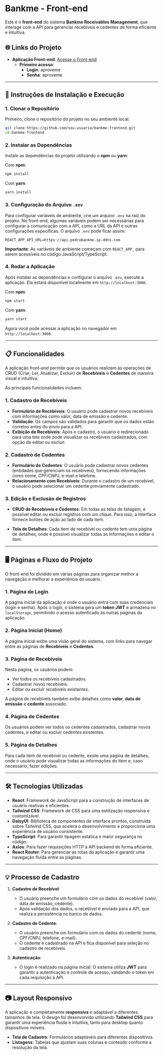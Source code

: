 # Bankme - Front-end

Este é o **front-end** do sistema **Bankme Receivables Management**, que interage com a API para gerenciar recebíveis e cedentes de forma eficiente e intuitiva.

## 🌐 Links do Projeto

- **Aplicação Front-end**: [Acesse o Front-end](https://pedrobankme.ip-ddns.com)
  - **Primeiro acesso**:
    - **Login**: aproveme
    - **Senha**: aproveme

---

## 🚀 Instruções de Instalação e Execução

### 1. **Clonar o Repositório**

Primeiro, clone o repositório do projeto no seu ambiente local:

```bash
git clone https://github.com/seu-usuario/bankme-frontend.git
cd bankme-frontend
```

### 2. **Instalar as Dependências**

Instale as dependências do projeto utilizando o **npm** ou **yarn**:

Com **npm**:

```bash
npm install
```

Com **yarn**:

```bash
yarn install
```

### 3. **Configuração do Arquivo `.env`**

Para configurar variáveis de ambiente, crie um arquivo `.env` na raiz do projeto. No front-end, algumas variáveis podem ser necessárias para configurar a comunicação com a API, como a URL da API e outras configurações específicas. O arquivo `.env` pode ficar assim:

```env
REACT_APP_API_URL=https://api.pedrobankme.ip-ddns.com
```

**Importante**: As variáveis de ambiente começam com `REACT_APP_` para serem acessíveis no código JavaScript/TypeScript.

### 4. **Rodar a Aplicação**

Após instalar as dependências e configurar o arquivo `.env`, execute a aplicação. Ela estará disponível localmente em `http://localhost:3000`.

Com **npm**:

```bash
npm start
```

Com **yarn**:

```bash
yarn start
```

Agora você pode acessar a aplicação no navegador em `http://localhost:3000`.

---

## 📋 Funcionalidades

A aplicação front-end permite que os usuários realizem as operações de CRUD (Criar, Ler, Atualizar, Excluir) de **Recebíveis** e **Cedentes** de maneira visual e intuitiva.

As principais funcionalidades incluem:

### 1. **Cadastro de Recebíveis**

- **Formulário de Recebíveis**: O usuário pode cadastrar novos recebíveis com informações como valor, data de emissão e cedente.
- **Validação**: Os campos são validados para garantir que os dados estão corretos antes do envio para a API.
- **Exibição de Recebíveis**: Após o cadastro, o usuário é redirecionado para uma tela onde pode visualizar os recebíveis cadastrados, com opção de editar ou excluir.

### 2. **Cadastro de Cedentes**

- **Formulário de Cedentes**: O usuário pode cadastrar novos cedentes (entidades que gerenciam os recebíveis), fornecendo informações como nome, CPF/CNPJ, e-mail e telefone.
- **Relacionamento com Recebíveis**: Durante o cadastro de um recebível, o usuário pode selecionar um cedente previamente cadastrado.

### 3. **Edição e Exclusão de Registros**

- **CRUD de Recebíveis e Cedentes**: Em todas as telas de listagem, é possível editar ou excluir registros com um clique. Para isso, a interface fornece botões de ação ao lado de cada item.

- **Tela de Detalhes**: Cada item de recebível ou cedente tem uma página de detalhes, onde é possível visualizar todas as informações e editar o item.

---

## 🖥️ Páginas e Fluxo do Projeto

O front-end foi dividido em várias páginas para organizar melhor a navegação e melhorar a experiência do usuário.

### 1. **Página de Login**

A página inicial da aplicação é onde o usuário entra com suas credenciais (login e senha). Após o login, o sistema gera um **token JWT** e armazena no `localStorage`, permitindo o acesso autenticado às outras páginas da aplicação.

### 2. **Página Inicial (Home)**

A página inicial exibe uma visão geral do sistema, com links para navegar entre as páginas de **Recebíveis** e **Cedentes**.

### 3. **Página de Recebíveis**

Nesta página, os usuários podem:

- Ver todos os recebíveis cadastrados.
- Cadastrar novos recebíveis.
- Editar ou excluir recebíveis existentes.

A página de recebíveis também exibe detalhes como **valor**, **data de emissão** e **cedente** associado.

### 4. **Página de Cedentes**

Os usuários podem ver todos os cedentes cadastrados, cadastrar novos cedentes, e editar ou excluir cedentes existentes.

### 5. **Página de Detalhes**

Para cada item de recebível ou cedente, existe uma página de detalhes, onde o usuário pode visualizar todas as informações do item e, caso necessário, fazer edições.

---

## 🛠️ Tecnologias Utilizadas

- **React**: Framework de JavaScript para a construção de interfaces de usuário reativas e eficientes.
- **Tailwind CSS**: Framework de CSS para uma estilização responsiva e customizável.
- **DaisyUI**: Biblioteca de componentes de interface prontos, construída sobre Tailwind CSS, que acelera o desenvolvimento e proporciona uma experiência de usuário consistente.
- **TypeScript**: Para garantir tipagem estática e maior segurança no código.
- **Axios**: Para fazer requisições HTTP à API backend de forma eficiente.
- **React Router**: Para gerenciar as rotas da aplicação e garantir uma navegação fluída entre as páginas.

---

## 💡 Processo de Cadastro

1. **Cadastro de Recebível**:

   - O usuário preenche um formulário com os dados do recebível (valor, data de emissão, cedente).
   - Após validação dos dados, o recebível é enviado para a API, que realiza a persistência no banco de dados.

2. **Cadastro de Cedente**:

   - O usuário preenche um formulário com os dados do cedente (nome, CPF/CNPJ, telefone, e-mail).
   - O cedente é cadastrado na API e fica disponível para seleção no cadastro de recebíveis.

3. **Autenticação**:
   - O login é realizado na página inicial. O sistema utiliza **JWT** para garantir a autenticação e controle de acesso, validando o token em cada requisição à API.

---

## 📷 Layout Responsivo

A aplicação é completamente **responsiva** e adaptável a diferentes tamanhos de tela. O design foi desenvolvido utilizando **Tailwind CSS** para garantir uma experiência fluída e intuitiva, tanto para desktop quanto dispositivos móveis.

- **Tela de Cadastro**: Formulários adaptáveis para diferentes dispositivos.
- **Listagens**: Tabelas que ajustam suas colunas e conteúdo conforme a resolução da tela.
